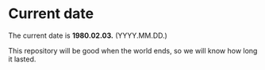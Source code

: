 # Current date

The current date is **1980.02.03.** (YYYY.MM.DD.)

This repository will be good when the world ends, so we will know how long it lasted.